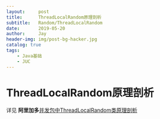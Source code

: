 ```yaml
---
layout:     post
title:      ThreadLocalRandom原理剖析
subtitle:   Random/ThreadLocalRandom
date:       2019-05-20
author:     Jay
header-img: img/post-bg-hacker.jpg
catalog: true
tags:
    - Java基础
    - JUC
---
```


# ThreadLocalRandom原理剖析

详见 **阿里加多**[并发包中ThreadLocalRandom类原理剖析](https://www.jianshu.com/p/9c2198586f9b)